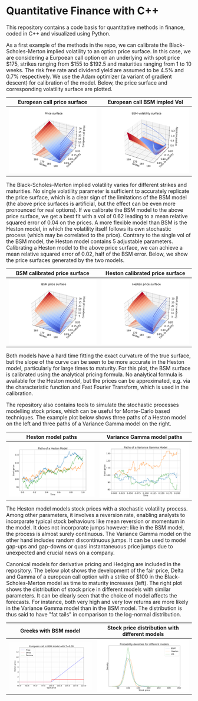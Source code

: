 # Quantitative Finance with C++
This repository contains a code basis for quantitative methods in finance, coded in C++ and visualized using Python. 

As a first example of the methods in the repo, we can calibrate the Black-Scholes-Merton implied volatility to an option price surface. In this case, we are considering a Eurpoean call option on an underlying with spot price $175, strikes ranging from $155 to $192.5 and maturities ranging from 1 to 10 weeks. The risk free rate and dividend yield are assumed to be 4.5% and 0.7% respectively. We use the Adam optimizer (a variant of gradient descent) for calibration of the model. Below, the price surface and corresponding volatility surface are plotted.

European call price surface            |  European call BSM impled Vol
:-------------------------:|:-------------------------:
![Price](Plots/priceSurfacePlot_show.png) |  ![Vol](Plots/volSurfacePlot_show.png)


The Black-Scholes-Merton implied volatility varies for different strikes and maturities. No single volatility parameter is sufficient to accurately replicate the price surface, which is a clear sign of the limitations of the BSM model (the above price surfaces is artificial, but the effect can be even more pronounced for real options). If we calibrate the BSM model to the above price surface, we get a best fit with a vol of 0.62 leading to a mean relative squared error of 0.04 on the prices. 
A more flexible model than BSM is the Heston model, in which the volatility itself follows its own stochastic process (which may be correlated to the price). Contrary to the single vol of the BSM model, the Heston model contains 5 adjustable parameters. Calibrating a Heston model to the above price surface, we can achieve a mean relative squared error of 0.02, half of the BSM error. Below, we show the price surfaces generated by the two models.

BSM calibrated price surface            |  Heston calibrated price surface
:-------------------------:|:-------------------------:
![Price](Plots/bsmModelPriceSurfacePlot_show.png) |  ![Vol](Plots/hestonModelPriceSurfacePlot_show.png)

Both models have a hard time fitting the exact curvature of the true surface, but the slope of the curve can be seen to be more accurate in the Heston model, particularly for large times to maturity. For this plot, the BSM surface is calibrated using the analytical pricing formula. No analytical formula is available for the Heston model, but the prices can be approximated, e.g. via the characteristic function and Fast Fourier Transform, which is used in the calibration.

The repository also contains tools to simulate the stochastic processes modelling stock prices, which can be useful for Monte-Carlo based techniques. The example plot below shows three paths of a Heston model on the left and three paths of a Variance Gamma model on the right.

Heston model paths          |  Variance Gamma model paths
:-------------------------:|:-------------------------:
![Price](Plots/stockPathShowcase.png) |  ![Vol](Plots/VGstockPathShowcase.png)

The Heston model models stock prices with a stochastic volatility process. Among other parameters, it involves a reversion rate, enabling analysts to incorparate typical stock behaviours like mean reversion or momentum in the model. It does not incorporate jumps however: like in the BSM model, the process is almost surely continuous. The Variance Gamma model on the other hand includes random discontinuous jumps. It can be used to model gap-ups and gap-downs or quasi instantaneuous price jumps due to unexpected and crucial news on a company.

Canonical models for derivative pricing and Hedging are included in the repository. The below plot shows the development of the fair price, Delta and Gamma of a european call option with a strike of $100 in the Black-Scholes-Merton model as time to maturity increases (left). The right plot shows the distribution of stock price in different models with similar parameters. It can be clearly seen that the choice of model affects the forecasts. For instance, both very high and very low returns are more likely in the Variance Gamma model than in the BSM model. The distribution is thus said to have "fat tails" in comparison to the log-normal distribution.

Greeks with BSM model         |  Stock price distribution with different models
:-------------------------:|:-------------------------:
![Price](Plots/optionPrice.gif) |  ![Vol](Plots/mcSamplesHistogramMultiModel.png)

